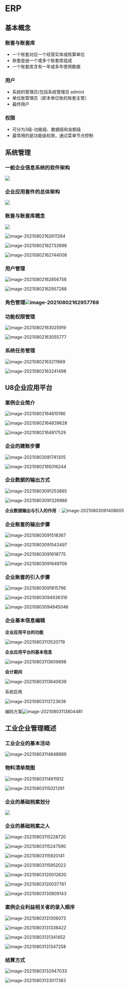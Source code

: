 # ERP

## 基本概念

### 账套与账套库

- 一个账套对应一个经营实体或核算单位
- 账套是由一个或多个账套库组成
- 一个账套库含有一年或多年使用数据

### 用户

- 系统的管理员(包括系统管理员 admin)
- 单位账管理员（即本单位账的账套主管）
- 最终用户 

### 权限

- 可分为3级-功能级、数据级和金额级
- 最常用的是功能级权限，通过菜单节点控制

## 系统管理

### 一般企业信息系统的软件架构

![](https://gitee.com/xieyun714/nodeimage/raw/master/img/20210802161533.png)

### 企业应用套件的总体架构

![](https://gitee.com/xieyun714/nodeimage/raw/master/img/20210802161721.png)

### 账套与账套库概念

![](https://gitee.com/xieyun714/nodeimage/raw/master/img/20210802162207.png)

![image-20210802162611284](https://gitee.com/xieyun714/nodeimage/raw/master/img/image-20210802162611284.png)

![image-20210802162733998](https://gitee.com/xieyun714/nodeimage/raw/master/img/image-20210802162733998.png)

![image-20210802162744008](https://gitee.com/xieyun714/nodeimage/raw/master/img/image-20210802162744008.png)

### 用户管理

![image-20210802162856758](https://gitee.com/xieyun714/nodeimage/raw/master/img/image-20210802162856758.png)

![image-20210802162957288](https://gitee.com/xieyun714/nodeimage/raw/master/img/image-20210802162919597.png)

### 角色管理![image-20210802162957788](https://gitee.com/xieyun714/nodeimage/raw/master/img/image-20210802162957788.png)

### 功能权限管理

![image-20210802163025919](https://gitee.com/xieyun714/nodeimage/raw/master/img/image-20210802163025919.png)

![image-20210802163055777](https://gitee.com/xieyun714/nodeimage/raw/master/img/image-20210802163055777.png)

### 系统任务管理

![image-20210802163211669](https://gitee.com/xieyun714/nodeimage/raw/master/img/image-20210802163211669.png)

![image-20210802163241498](https://gitee.com/xieyun714/nodeimage/raw/master/img/image-20210802163241498.png)



## U8企业应用平台

### 案例企业简介

![image-20210802164810186](https://gitee.com/xieyun714/nodeimage/raw/master/img/image-20210802164810186.png)

![image-20210802164839628](https://gitee.com/xieyun714/nodeimage/raw/master/img/image-20210802164839628.png)

![image-20210802164917529](https://gitee.com/xieyun714/nodeimage/raw/master/img/image-20210802164917529.png)

### 企业的建账步骤 

![image-20210803081741305](https://gitee.com/xieyun714/nodeimage/raw/master/img/image-20210803081741305.png)

![image-20210802165016244](https://gitee.com/xieyun714/nodeimage/raw/master/img/image-20210802165016244.png)

 

### 企业数据的输出方式

![image-20210803091253865](https://gitee.com/xieyun714/nodeimage/raw/master/img/image-20210803091253865.png)

![image-20210803091326986](https://gitee.com/xieyun714/nodeimage/raw/master/img/image-20210803091326986.png)

**企业数据输出与引入的作用** ：![image-20210803091408605](https://gitee.com/xieyun714/nodeimage/raw/master/img/image-20210803091408605.png)

### **企业账套的输出步骤**

![image-20210803091518367](https://gitee.com/xieyun714/nodeimage/raw/master/img/image-20210803091518367.png)

![image-20210803091543497](https://gitee.com/xieyun714/nodeimage/raw/master/img/image-20210803091543497.png)

![image-20210803091618775](https://gitee.com/xieyun714/nodeimage/raw/master/img/image-20210803091618775.png)

![image-20210803091649706](https://gitee.com/xieyun714/nodeimage/raw/master/img/image-20210803091649706.png)

### 企业账套的引入步骤

![image-20210803091815796](https://gitee.com/xieyun714/nodeimage/raw/master/img/image-20210803091815796.png)

![image-20210803094936316](https://gitee.com/xieyun714/nodeimage/raw/master/img/image-20210803094936316.png)

 

![image-20210803094945046](https://gitee.com/xieyun714/nodeimage/raw/master/img/image-20210803094945046.png)

### 企业基本信息编辑

**企业应用平台的功能**

![image-20210803113520719](https://gitee.com/xieyun714/nodeimage/raw/master/img/image-20210803113520719.png)

**企业应用平台的基本信息**

![image-20210803113609898](https://gitee.com/xieyun714/nodeimage/raw/master/img/image-20210803113609898.png)

 **会计期间**

![image-20210803113640639](https://gitee.com/xieyun714/nodeimage/raw/master/img/image-20210803113640639.png)

系统启用

![image-20210803113723639](https://gitee.com/xieyun714/nodeimage/raw/master/img/image-20210803113723639.png)

编码方案![image-20210803113804481](https://gitee.com/xieyun714/nodeimage/raw/master/img/image-20210803113804481.png)

 

## 工业企业管理概述

### 工业企业的基本活动

![image-20210803114848889](https://gitee.com/xieyun714/nodeimage/raw/master/img/image-20210803114848889.png)

### 物料清单简图

![image-20210803114911912](https://gitee.com/xieyun714/nodeimage/raw/master/img/image-20210803114911912.png)

![image-20210803115021291](https://gitee.com/xieyun714/nodeimage/raw/master/img/image-20210803115021291.png)

### 企业的基础档案划分

![](https://gitee.com/xieyun714/nodeimage/raw/master/img/20210803115203.png)

### 企业的基础档案之人

![image-20210803115228720](https://gitee.com/xieyun714/nodeimage/raw/master/img/image-20210803115228720.png)

![image-20210803115247590](https://gitee.com/xieyun714/nodeimage/raw/master/img/image-20210803115247590.png)

![image-20210803115920141](https://gitee.com/xieyun714/nodeimage/raw/master/img/image-20210803115920141.png)

 ![image-20210803115952022](https://gitee.com/xieyun714/nodeimage/raw/master/img/image-20210803115952022.png)

 ![image-20210803120012630](https://gitee.com/xieyun714/nodeimage/raw/master/img/image-20210803120012630.png)

![image-20210803120037761](https://gitee.com/xieyun714/nodeimage/raw/master/img/image-20210803120037761.png)

![image-20210803130809143](https://gitee.com/xieyun714/nodeimage/raw/master/img/image-20210803130809143.png) 

### 案例企业利益相关者的录入顺序

![image-20210803131306073](https://gitee.com/xieyun714/nodeimage/raw/master/img/image-20210803131306073.png)

![image-20210803131336422](https://gitee.com/xieyun714/nodeimage/raw/master/img/image-20210803131336422.png)

![image-20210803131341452](https://gitee.com/xieyun714/nodeimage/raw/master/img/image-20210803131341452.png)

![image-20210803131347258](https://gitee.com/xieyun714/nodeimage/raw/master/img/image-20210803131347258.png)

###  结算方式

![image-20210803132947033](https://gitee.com/xieyun714/nodeimage/raw/master/img/image-20210803132947033.png)

![image-20210803133017363](https://gitee.com/xieyun714/nodeimage/raw/master/img/image-20210803133017363.png)

